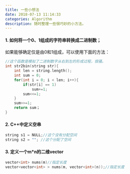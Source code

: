 ```yaml
---
title: 一些小想法
date: 2018-07-13 11:14:33
categories: Algorithm
description: 随时整理一些很巧妙的小方法。
---
```




#### 1. 如何将一个0、1组成的字符串转换成二进制数；

如果能够确定仅是由0和1组成，可以使用下面的方法：

```cpp
//这个函数是模拟了二进制数字从右到左的形成过程，很骚。
int str2bin(string str){
	int len = string.length();
    int sum = 0;
    for(int i = 0; i < len; i++){
        if(str[i] == 1) 
            sum+=1;
        sum<<=1;
    }
    sum>>=1;
    return sum；
}
```

#### 2. C++中定义空串

```cpp
string s1 = NULL;//这个没有分配空间
string s2 = ""; //这个分配了空间
```

#### 3. 定义一个m*n的二维vector

```cpp
vector<int> nums(m)//指定长度
vector<vector<int> > nums(m, vector<int>(n));//指定长度
```

